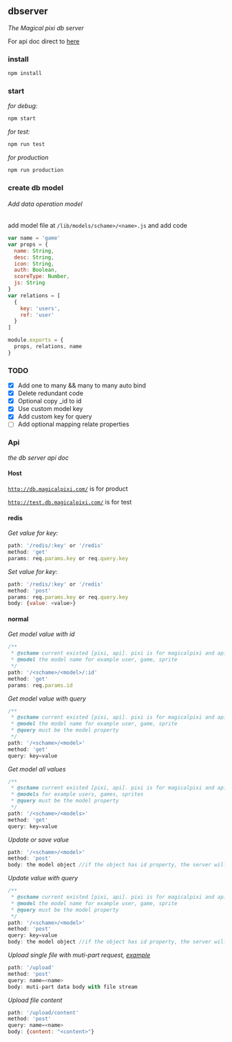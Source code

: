 ## dbserver

_The Magical pixi db server_

For api doc direct to [here](./README.md#api)

### install

```bash
npm install
```
### start

_for debug:_
```bash
npm start
```
_for test:_
```bash
npm run test
```
_for production_
```bash
npm run production
```

### create db model


###### Add data operation model

add model file at `/lib/models/schame>/<name>.js` and add code
```javascript
var name = 'game'
var props = {
  name: String,
  desc: String,
  icon: String,
  auth: Boolean,
  scoreType: Number,
  js: String
}
var relations = [
  {
    key: 'users',
    ref: 'user'
  }
]

module.exports = {
  props, relations, name
}
```
### TODO

- [x] Add one to many && many to many auto bind
- [x] Delete redundant code
- [x] Optional copy \_id to id
- [x] Use custom model key
- [x] Add custom key for query
- [ ] Add optional mapping relate properties

### Api

_the db server api doc_

#### Host

[`http://db.magicalpixi.com/`](http://db.magicalpixi.com/) is for product

[`http://test.db.magicalpixi.com/`](http://test.db.magicalpixi.com/) is for test

#### redis

_Get value for key:_
```javascript
path: '/redis/:key' or '/redis'
method: 'get'
params: req.params.key or req.query.key
```
_Set value for key:_
```javascript
path: '/redis/:key' or '/redis'
method: 'post'
params: req.params.key or req.query.key
body: {value: <value>}
```

#### normal

_Get model value with id_
```javascript
/**
 * @schame current existed [pixi, api]. pixi is for magicalpixi and api is for common
 * @model the model name for example user, game, sprite
 */
path: '/<schame>/<model>/:id'
method: 'get'
params: req.params.id
```
_Get model value with query_
```javascript
/**
 * @schame current existed [pixi, api]. pixi is for magicalpixi and api is for common
 * @model the model name for example user, game, sprite
 * @query must be the model property
 */
path: '/<schame>/<model>'
method: 'get'
query: key=value
```
_Get model all values_
```javascript
/**
 * @schame current existed [pixi, api]. pixi is for magicalpixi and api is for common
 * @models for example users, games, sprites
 * @query must be the model property
 */
path: '/<schame>/<models>'
method: 'get'
query: key=value
```
_Update or save value_
```javascript
path: '/<schame>/<model>'
method: 'post'
body: the model object //if the object has id property, the server will make update operation
```
_Update value with query_
```javascript
/**
 * @schame current existed [pixi, api]. pixi is for magicalpixi and api is for common
 * @model the model name for example user, game, sprite
 * @query must be the model property
 */
path: '/<schame>/<model>'
method: 'post'
query: key=value
body: the model object //if the object has id property, the server will make update operation
```

_Upload single file with muti-part request, [example](./upload.js)_
```javascript
path: '/upload'
method: 'post'
query: name=<name>
body: muti-part data body with file stream
```

_Upload file content_
```javascript
path: '/upload/content'
method: 'post'
query: name=<name>
body: {content: "<content>"}
```
